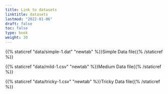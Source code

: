 ```yaml
---
title: Link to datasets
linktitle: datasets
lastmod: "2022-01-06"
draft: false  
toc: false  
type: book  
weight: 30
---
```



{{% staticref "data/simple-1.dat" "newtab" %}}Simple Data file{{% /staticref %}}

{{% staticref "data/mild-1.csv" "newtab" %}}Medium Data file{{% /staticref %}}

{{% staticref "data/tricky-1.csv" "newtab" %}}Tricky Data file{{% /staticref %}}
